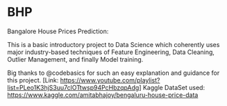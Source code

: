 # BHP
Bangalore House Prices Prediction:

This is a basic introductory project to Data Science which coherently uses major industry-based techniques of Feature Engineering, Data Cleaning, Outlier Management, and finally Model training. 

Big thanks to @codebasics for such an easy explanation and guidance for this project. [Link: https://www.youtube.com/playlist?list=PLeo1K3hjS3uu7clOTtwsp94PcHbzqpAdg]
Kaggle DataSet used: https://www.kaggle.com/amitabhajoy/bengaluru-house-price-data
